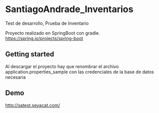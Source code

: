 # SantiagoAndrade_Inventarios

Test de desarrollo, Prueba de Inventario

Proyecto realizado en SpringBoot con gradle.
https://spring.io/projects/spring-boot

## Getting started

Al descargar el proyecto hay que renombrar el archivo application.properties_sample con las credenciales de la base de datos necesaria

## Demo

http://satest.seyacat.com/
